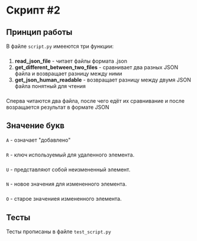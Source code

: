 # Скрипт #2

## Принцип работы
В файле `script.py` имееются три функции:
###
 1. **read_json_file** - читает файлы формата .json
 2. **get_different_between_two_files** - сравнивает два разных JSON файла и возвращает разницу между ними 
 3. **get_json_human_readable** - возвращает разницу между двумя JSON файла понятный для чтения 
 ###
Сперва читаются два файла, после чего едёт их сравнивание и после возращается результат в формате JSON

## Значение букв
`A` - означает "добавлено"
 ###
`R` - ключ используемый для удаленного элемента.
 ###
`U` - представляют собой неизмененный элемент.
 ### 
`N` - новое значения для измененного элемента.
 ###
`O` - старое значениея измененного элемента.
## Тесты
Тесты прописаны в файле `test_script.py`
